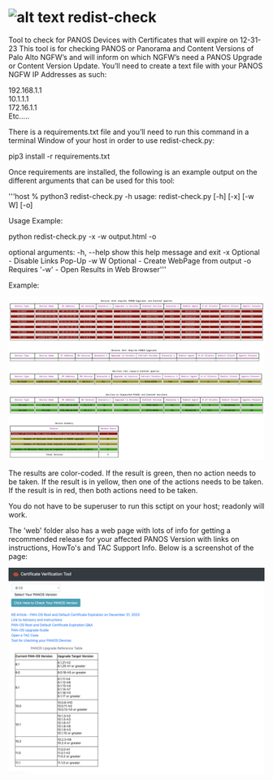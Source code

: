 # ![alt text](https://github.com/PaloAltoNetworks/redist-check/blob/main/palo.ico?raw=true) redist-check
Tool to check for PANOS Devices with Certificates that will expire on 12-31-23
This tool is for checking PANOS or Panorama and Content Versions of Palo Alto NGFW’s and will inform on which NGFW’s need a PANOS Upgrade or Content Version Update.  You’ll need to create a text file with your PANOS NGFW IP Addresses as such:

192.168.1.1  
10.1.1.1  
172.16.1.1  
Etc…..  


There is a requirements.txt file and you’ll need to run this command in a terminal Window of your host in order to use redist-check.py:

pip3 install -r requirements.txt

Once requirements are installed, the following is an example output on the different arguments that can be used for this tool:

'''host % python3 redist-check.py -h
usage: redist-check.py [-h] [-x] [-w W] [-o]

Usage Example: 

python redist-check.py -x -w output.html -o

optional arguments:
  -h, --help  show this help message and exit
  -x          Optional - Disable Links Pop-Up
  -w W        Optional - Create WebPage from output
  -o          Requires '-w' - Open Results in Web Browser'''


Example:

![alt text](https://github.com/PaloAltoNetworks/redist-check/blob/main/example.png?raw=true)

The results are color-coded.  If the result is green, then no action needs to be taken.  If the result is in yellow, then one of the actions needs to be taken.  If the result is in red, then both actions need to be taken.

You do not have to be superuser to run this sctipt on your host; readonly will work.  

The 'web' folder also has a web page with lots of info for getting a recommended release for your affected PANOS Version with links on instructions, HowTo's and TAC Support Info.  Below is a screenshot of the page:


![alt text](https://github.com/PaloAltoNetworks/redist-check/blob/main/web/webpage_example.png?raw=true)
